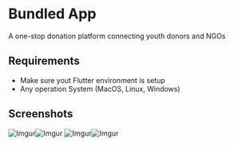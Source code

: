 # Bundled App

A one-stop donation platform connecting youth donors and NGOs

## Requirements

- Make sure yout Flutter environment is setup
- Any operation System (MacOS, Linux, Windows)

## Screenshots
![Imgur](https://ibb.co/hm1sbDr)![Imgur](https://i.imgur.com/PpYeMc2.png)
![Imgur](https://i.imgur.com/0YMiF84.png)![Imgur](https://i.imgur.com/upgm3cf.png)
